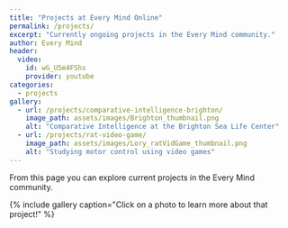 ```yaml
---
title: "Projects at Every Mind Online"
permalink: /projects/
excerpt: "Currently ongoing projects in the Every Mind community."
author: Every Mind
header:
  video: 
    id: wG_U5m4FShs
    provider: youtube
categories:
  - projects
gallery:
  - url: /projects/comparative-intelligence-brighton/
    image_path: assets/images/Brighton_thumbnail.png
    alt: "Comparative Intelligence at the Brighton Sea Life Center"
  - url: /projects/rat-video-game/
    image_path: assets/images/Lory_ratVidGame_thumbnail.png
    alt: "Studying motor control using video games"
---
```


From this page you can explore current projects in the Every Mind community. 

{% include gallery caption="Click on a photo to learn more about that project!" %}
